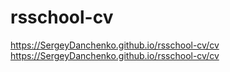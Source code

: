 # rsschool-cv
https://SergeyDanchenko.github.io/rsschool-cv/cv
https://SergeyDanchenko.github.io/rsschool-cv/cv